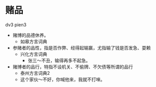 # 赌品
dv3 pien3
+ 赌博的品德休养。
  * 如皋方言词典
+ 参赌者的品性，指是否作弊、经得起输赢，尤指输了钱是否发急、耍赖
  * 兴化方言词典
    - 张三～不丑，输得再多不起急。
+ 赌博者的品行，特指不设机关、不偷牌、不欠债等所谓的品行
  * 泰州方言词典2
  - 这个家伙～不好，你喊他来，我就不打唻。
